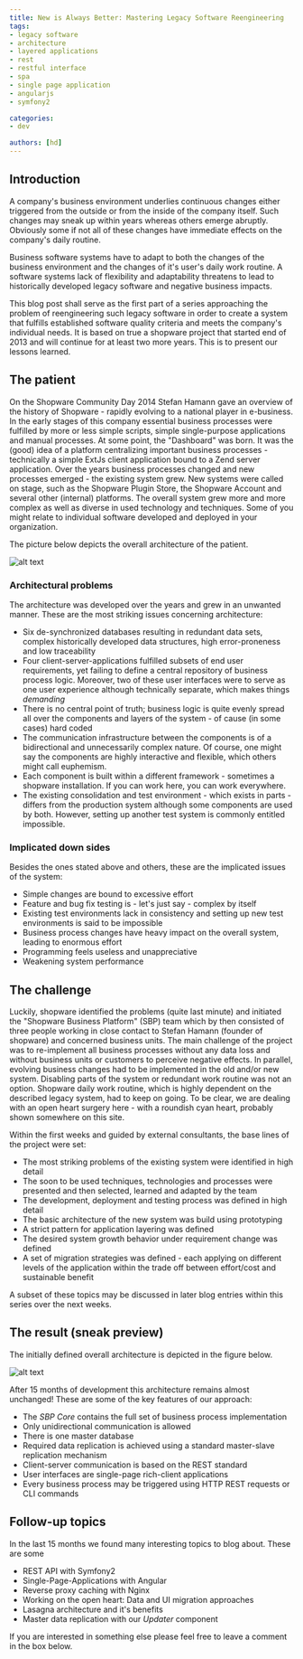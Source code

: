 ```yaml
---
title: New is Always Better: Mastering Legacy Software Reengineering
tags:
- legacy software
- architecture
- layered applications
- rest
- restful interface
- spa
- single page application
- angularjs
- symfony2

categories:
- dev

authors: [hd]
---
```


[before]: /blog/img/sbp_before.png "The patient"
[after]: /blog/img/sbp_after.png "The result"

## Introduction

A company's business environment underlies continuous changes either triggered from the outside or from the inside of the company itself. Such changes may sneak up within years whereas others emerge abruptly. Obviously some if not all of these changes have immediate effects on the company's daily routine.

Business software systems have to adapt to both the changes of the business environment and the changes of it's user's daily work routine. A software systems lack of flexibility and adaptability threatens to lead to historically developed legacy software and negative business impacts.

This blog post shall serve as the first part of a series approaching the problem of reengineering such legacy software in order to create a system that fulfills established software quality criteria and meets the company's individual needs. It is based on true a shopware project that started end of 2013 and will continue for at least two more years. This is to present our lessons learned.

## The patient
On the Shopware Community Day 2014 Stefan Hamann gave an overview of the history of Shopware - rapidly evolving to a national player in e-business. In the early stages of this company essential business processes were fulfilled by more or less simple scripts, simple single-purpose applications and manual processes. At some point, the "Dashboard" was born. It was the (good) idea of a platform centralizing important business processes - technically a simple ExtJs client application bound to a Zend server application. Over the years business processes changed and new processes emerged - the existing system grew. New systems were called on stage, such as the Shopware Plugin Store, the Shopware Account and several other (internal) platforms. The overall system grew more and more complex as well as diverse in used technology and techniques. Some of you might relate to individual software developed and deployed in your organization.

The picture below depicts the overall architecture of the patient.

![alt text][before]

### Architectural problems
The architecture was developed over the years and grew in an unwanted manner. These are the most striking issues concerning architecture:

* Six de-synchronized databases resulting in redundant data sets, complex historically developed data structures, high error-proneness and low traceability
* Four client-server-applications fulfilled subsets of end user requirements, yet failing to define a central repository of business process logic. Moreover, two of these user interfaces were to serve as one user experience although technically separate, which makes things *demanding*
* There is no central point of truth; business logic is quite evenly spread all over the components and layers of the system - of cause (in some cases) hard coded
* The communication infrastructure between the components is of a bidirectional and unnecessarily complex nature. Of course, one might say the components are highly interactive and flexible, which others might call euphemism.
* Each component is built within a different framework - sometimes a shopware installation. If you can work here, you can work everywhere.
* The existing consolidation and test environment - which exists in parts - differs from the production system although some components are used by both. However, setting up another test system is commonly entitled impossible.

### Implicated down sides
Besides the ones stated above and others, these are the implicated issues of the system:

* Simple changes are bound to excessive effort
* Feature and bug fix testing is - let's just say - complex by itself
* Existing test environments lack in consistency and setting up new test environments is said to be impossible
* Business process changes have heavy impact on the overall system, leading to enormous effort
* Programming feels useless and unappreciative
* Weakening system performance

## The challenge
Luckily, shopware identified the problems (quite last minute) and initiated the "Shopware Business Platform" (SBP) team which by then consisted of three people working in close contact to Stefan Hamann (founder of shopware) and concerned business units. The main challenge of the project was to re-implement all business processes without any data loss and without business units or customers to perceive negative effects. In parallel, evolving business changes had to be implemented in the old and/or new system. Disabling parts of the system or redundant work routine was not an option. Shopware daily work routine, which is highly dependent on the described legacy system, had to keep on going. To be clear, we are dealing with an open heart surgery here - with a roundish cyan heart, probably shown somewhere on this site.

Within the first weeks and guided by external consultants, the base lines of the project were set:

* The most striking problems of the existing system were identified in high detail
* The soon to be used techniques, technologies and processes were presented and then selected, learned and adapted by the team
* The development, deployment and testing process was defined in high detail
* The basic architecture of the new system was build using prototyping
* A strict pattern for application layering was defined
* The desired system growth behavior under requirement change was defined
* A set of migration strategies was defined - each applying on different levels of the application within the trade off between effort/cost and sustainable benefit

A subset of these topics may be discussed in later blog entries within this series over the next weeks.

## The result (sneak preview)
The initially defined overall architecture is depicted in the figure below.

![alt text][after]

After 15 months of development this architecture remains almost unchanged! These are some of the key features of our approach:

* The *SBP Core* contains the full set of business process implementation
* Only unidirectional communication is allowed
* There is one master database
* Required data replication is achieved using a standard master-slave replication mechanism
* Client-server communication is based on the REST standard
* User interfaces are single-page rich-client applications
* Every business process may be triggered using HTTP REST requests or CLI commands

## Follow-up topics
In the last 15 months we found many interesting topics to blog about. These are some

* REST API with Symfony2
* Single-Page-Applications with Angular
* Reverse proxy caching with Nginx
* Working on the open heart: Data and UI migration approaches
* Lasagna architecture and it's benefits
* Master data replication with our *Updater* component

If you are interested in something else please feel free to leave a comment in the box below.
